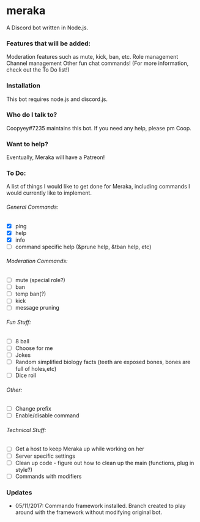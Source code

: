 # meraka
A Discord bot written in Node.js.

### Features that will be added:
Moderation features such as mute, kick, ban, etc.
Role management
Channel management
Other fun chat commands!
(For more information, check out the To Do list!)

### Installation
This bot requires node.js and discord.js.

### Who do I talk to?
Coopyey#7235 maintains this bot. If you need any help, please pm Coop.

### Want to help?
Eventually, Meraka will have a Patreon!

### To Do:
A list of things I would like to get done for Meraka, including commands I would currently like to implement.

###### General Commands:
- [x] ping
- [x] help
- [x] info
- [ ] command specific help (&prune help, &tban help, etc)

###### Moderation Commands:
- [ ] mute (special role?)
- [ ] ban
- [ ] temp ban(?)
- [ ] kick
- [ ] message pruning

###### Fun Stuff:
- [ ] 8 ball
- [ ] Choose for me
- [ ] Jokes
- [ ] Random simplified biology facts (teeth are exposed bones, bones are full of holes,etc)
- [ ] Dice roll

###### Other:
- [ ] Change prefix
- [ ] Enable/disable command

###### Technical Stuff:
- [ ] Get a host to keep Meraka up while working on her
- [ ] Server specific settings
- [ ] Clean up code - figure out how to clean up the main (functions, plug in style?)
- [ ] Commands with modifiers

### Updates
- 05/11/2017: Commando framework installed. Branch created to play around with the framework without modifying original bot.
